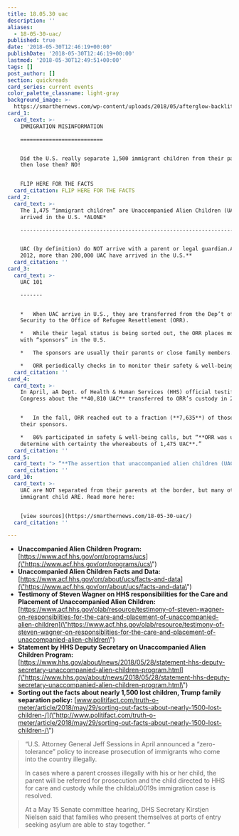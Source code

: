 ```yaml
---
title: 18.05.30 uac
description: ''
aliases:
  - 18-05-30-uac/
published: true
date: '2018-05-30T12:46:19+00:00'
publishDate: '2018-05-30T12:46:19+00:00'
lastmod: '2018-05-30T12:49:51+00:00'
tags: []
post_author: []
section: quickreads
card_series: current events
color_palette_classname: light-gray
background_image: >-
  https://smarthernews.com/wp-content/uploads/2018/05/afterglow-backlit-barb-wires-735025-scaled.jpg
card_1:
  card_text: >-
    IMMIGRATION MISINFORMATION

    ==========================


    Did the U.S. really separate 1,500 immigrant children from their parents &
    then lose them? NO!


    FLIP HERE FOR THE FACTS
  card_citation: FLIP HERE FOR THE FACTS
card_2:
  card_text: >-
    The 1,475 “immigrant children” are Unaccompanied Alien Children (UAC) who
    arrived in the U.S. *ALONE*

    -------------------------------------------------------------------------------------------------------


    UAC (by definition) do NOT arrive with a parent or legal guardian.A **Since
    2012, more than 200,000 UAC have arrived in the U.S.**
  card_citation: ''
card_3:
  card_text: >-
    UAC 101

    -------


    *   When UAC arrive in U.S., they are transferred from the Dep’t of Homeland
    Security to the Office of Refugee Resettlement (ORR).

    *   While their legal status is being sorted out, the ORR places most UAC
    with “sponsors” in the U.S.

    *   The sponsors are usually their parents or close family members.

    *   ORR periodically checks in to monitor their safety & well-being.
  card_citation: ''
card_4:
  card_text: >-
    In April, aA Dept. of Health & Human Services (HHS) official testified to
    Congress about the **40,810 UAC** transferred to ORR’s custody in 2017


    *   In the fall, ORR reached out to a fraction (**7,635**) of those UAC &
    their sponsors.

    *   86% participated in safety & well-being calls, but “**ORR was unable to
    determine with certainty the whereabouts of 1,475 UAC**.”
  card_citation: ''
card_5:
  card_text: "> “**The assertion that unaccompanied alien children (UAC) are ax18lostax19 is completely false**. … These children are not ax18lostax19; their sponsors ax14 who … in all cases have been vetted for criminality and ability to provide for themax14 simply did not respond or could not be reached when this voluntary call was made.”n> n> HHS Deputy Secretary Eric Hargan, May 28 statement"
  card_citation: ''
card_10:
  card_text: >-
    UAC are NOT separated from their parents at the border, but many other
    immigrant child ARE. Read more here:


    [view sources](https://smarthernews.com/18-05-30-uac/)
  card_citation: ''

---
```

*   **Unaccompanied Alien Children Program:** [https://www.acf.hhs.gov/orr/programs/ucs](\"https://www.acf.hhs.gov/orr/programs/ucs\")
*   **Unaccompanied Alien Children Facts and Data:** [https://www.acf.hhs.gov/orr/about/ucs/facts-and-data](\"https://www.acf.hhs.gov/orr/about/ucs/facts-and-data\")
*   **Testimony of Steven Wagner on HHS responsibilities for the Care and Placement of Unaccompanied Alien Children:** [https://www.acf.hhs.gov/olab/resource/testimony-of-steven-wagner-on-responsiblities-for-the-care-and-placement-of-unaccompanied-alien-children](\"https://www.acf.hhs.gov/olab/resource/testimony-of-steven-wagner-on-responsiblities-for-the-care-and-placement-of-unaccompanied-alien-children\")
*   **Statement by HHS Deputy Secretary on Unaccompanied Alien Children Program:** [https://www.hhs.gov/about/news/2018/05/28/statement-hhs-deputy-secretary-unaccompanied-alien-children-program.html](\"https://www.hhs.gov/about/news/2018/05/28/statement-hhs-deputy-secretary-unaccompanied-alien-children-program.html\")
*   **Sorting out the facts about nearly 1,500 lost children, Trump family separation policy:** [www.politifact.com/truth-o-meter/article/2018/may/29/sorting-out-facts-about-nearly-1500-lost-children-/](\"http://www.politifact.com/truth-o-meter/article/2018/may/29/sorting-out-facts-about-nearly-1500-lost-children-/\")

> “U.S. Attorney General Jeff Sessions in April announced a “zero-tolerance” policy to increase prosecution of immigrants who come into the country illegally.
> 
> In cases where a parent crosses illegally with his or her child, the parent will be referred for prosecution and the child directed to HHS for care and custody while the childa\\u0019s immigration case is resolved.
> 
> At a May 15 Senate committee hearing, DHS Secretary Kirstjen Nielsen said that families who present themselves at ports of entry seeking asylum are able to stay together. “